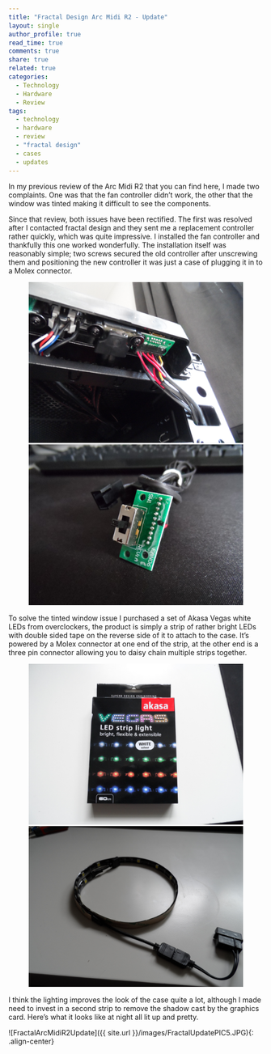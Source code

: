 ```yaml
---
title: "Fractal Design Arc Midi R2 - Update"
layout: single
author_profile: true
read_time: true
comments: true
share: true
related: true
categories:
  - Technology
  - Hardware
  - Review
tags:
  - technology
  - hardware
  - review
  - "fractal design"
  - cases
  - updates
---
```


In my previous review of the Arc Midi R2 that you can find here, I made two complaints. One was that the fan controller didn’t work, the other that the window was tinted making it difficult to see the components.

Since that review, both issues have been rectified. The first was resolved after I contacted fractal design and they sent me a replacement controller rather quickly, which was quite impressive. I installed the fan controller and thankfully this one worked wonderfully. The installation itself was reasonably simple; two screws secured the old controller after unscrewing them and positioning the new controller it was just a case of plugging it in to a Molex connector.

<figure class="half">
	<img src="/images/FractalUpdatePIC1.JPG">
	<img src="/images/FractalUpdatePIC2.JPG">
</figure>

To solve the tinted window issue I purchased a set of Akasa Vegas white LEDs from overclockers, the product is simply a strip of rather bright LEDs with double sided tape on the reverse side of it to attach to the case. It’s powered by a Molex connector at one end of the strip, at the other end is a three pin connector allowing you to daisy chain multiple strips together.

<figure class="half">
	<img src="/images/FractalUpdatePIC3.JPG">
	<img src="/images/FractalUpdatePIC4.JPG">
</figure>

I think the lighting improves the look of the case quite a lot, although I made need to invest in a second strip to remove the shadow cast by the graphics card. Here’s what it looks like at night all lit up and pretty.

![FractalArcMidiR2Update]({{ site.url }}/images/FractalUpdatePIC5.JPG){: .align-center}
